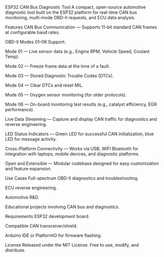 ESP32 CAN Bus Diagnostic Tool
A compact, open-source automotive diagnostic tool built on the ESP32 platform for real-time CAN bus monitoring, multi-mode OBD-II requests, and ECU data analysis.

Features
CAN Bus Communication — Supports 11-bit standard CAN frames at configurable baud rates.

OBD-II Modes 01–06 Support:

Mode 01 — Live sensor data (e.g., Engine RPM, Vehicle Speed, Coolant Temp).

Mode 02 — Freeze frame data at the time of a fault.

Mode 03 — Stored Diagnostic Trouble Codes (DTCs).

Mode 04 — Clear DTCs and reset MIL.

Mode 05 — Oxygen sensor monitoring (for older protocols).

Mode 06 — On-board monitoring test results (e.g., catalyst efficiency, EGR performance).

Live Data Streaming — Capture and display CAN traffic for diagnostics and reverse engineering.

LED Status Indicators — Green LED for successful CAN initialization, blue LED for message activity.

Cross-Platform Connectivity — Works via USB, WIFI Bluetooth for integration with laptops, mobile devices, and diagnostic platforms.

Open and Extensible — Modular codebase designed for easy customization and feature expansion.

Use Cases
Full-spectrum OBD-II diagnostics and troubleshooting.

ECU reverse engineering.

Automotive R&D.

Educational projects involving CAN bus and diagnostics.

Requirements
ESP32 development board.

Compatible CAN transceiver/shield.

Arduino IDE or PlatformIO for firmware flashing.

License
Released under the MIT License.
Free to use, modify, and distribute.
